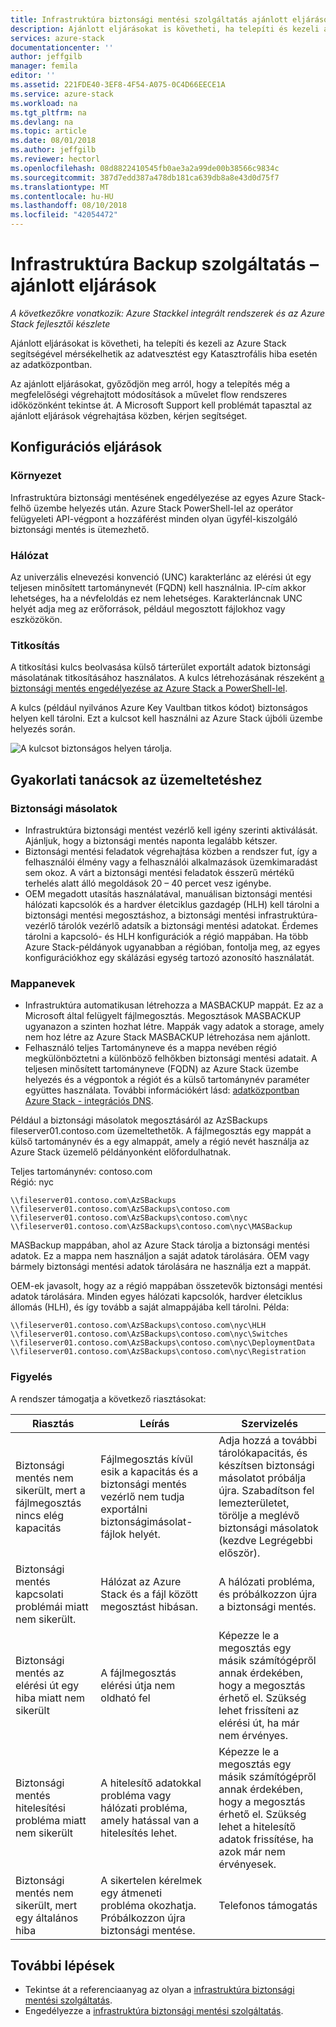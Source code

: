```yaml
---
title: Infrastruktúra biztonsági mentési szolgáltatás ajánlott eljárások az Azure Stackhez |} A Microsoft Docs
description: Ajánlott eljárásokat is követheti, ha telepíti és kezeli az Azure Stack segítségével mérsékelhetik az adatvesztést egy Katasztrofális hiba esetén az adatközpontban.
services: azure-stack
documentationcenter: ''
author: jeffgilb
manager: femila
editor: ''
ms.assetid: 221FDE40-3EF8-4F54-A075-0C4D66EECE1A
ms.service: azure-stack
ms.workload: na
ms.tgt_pltfrm: na
ms.devlang: na
ms.topic: article
ms.date: 08/01/2018
ms.author: jeffgilb
ms.reviewer: hectorl
ms.openlocfilehash: 08d8822410545fb0ae3a2a99de00b38566c9834c
ms.sourcegitcommit: 387d7edd387a478db181ca639db8a8e43d0d75f7
ms.translationtype: MT
ms.contentlocale: hu-HU
ms.lasthandoff: 08/10/2018
ms.locfileid: "42054472"
---
```

# <a name="infrastructure-backup-service-best-practices"></a>Infrastruktúra Backup szolgáltatás – ajánlott eljárások

*A következőkre vonatkozik: Azure Stackkel integrált rendszerek és az Azure Stack fejlesztői készlete*

Ajánlott eljárásokat is követheti, ha telepíti és kezeli az Azure Stack segítségével mérsékelhetik az adatvesztést egy Katasztrofális hiba esetén az adatközpontban.

Az ajánlott eljárásokat, győződjön meg arról, hogy a telepítés még a megfelelőségi végrehajtott módosítások a művelet flow rendszeres időközönként tekintse át. A Microsoft Support kell problémát tapasztal az ajánlott eljárások végrehajtása közben, kérjen segítséget.

## <a name="configuration-best-practices"></a>Konfigurációs eljárások

### <a name="deployment"></a>Környezet

Infrastruktúra biztonsági mentésének engedélyezése az egyes Azure Stack-felhő üzembe helyezés után. Azure Stack PowerShell-lel az operátor felügyeleti API-végpont a hozzáférést minden olyan ügyfél-kiszolgáló biztonsági mentés is ütemezhető.

### <a name="networking"></a>Hálózat

Az univerzális elnevezési konvenció (UNC) karakterlánc az elérési út egy teljesen minősített tartománynevét (FQDN) kell használnia. IP-cím akkor lehetséges, ha a névfeloldás ez nem lehetséges. Karakterláncnak UNC helyét adja meg az erőforrások, például megosztott fájlokhoz vagy eszközökön.

### <a name="encryption"></a>Titkosítás

A titkosítási kulcs beolvasása külső tárterület exportált adatok biztonsági másolatának titkosításához használatos. A kulcs létrehozásának részeként [a biztonsági mentés engedélyezése az Azure Stack a PowerShell-lel](azure-stack-backup-enable-backup-powershell.md).

A kulcs (például nyilvános Azure Key Vaultban titkos kódot) biztonságos helyen kell tárolni. Ezt a kulcsot kell használni az Azure Stack újbóli üzembe helyezés során. 

![A kulcsot biztonságos helyen tárolja.](media\azure-stack-backup\azure-stack-backup-encryption2.png)

## <a name="operational-best-practices"></a>Gyakorlati tanácsok az üzemeltetéshez

### <a name="backups"></a>Biztonsági másolatok

 - Infrastruktúra biztonsági mentést vezérlő kell igény szerinti aktiválását. Ajánljuk, hogy a biztonsági mentés naponta legalább kétszer.
 - Biztonsági mentési feladatok végrehajtása közben a rendszer fut, így a felhasználói élmény vagy a felhasználói alkalmazások üzemkimaradást sem okoz. A várt a biztonsági mentési feladatok ésszerű mértékű terhelés alatt álló megoldások 20 – 40 percet vesz igénybe.
 - OEM megadott utasítás használatával, manuálisan biztonsági mentési hálózati kapcsolók és a hardver életciklus gazdagép (HLH) kell tárolni a biztonsági mentési megosztáshoz, a biztonsági mentési infrastruktúra-vezérlő tárolók vezérlő adatsík a biztonsági mentési adatokat. Érdemes tárolni a kapcsoló- és HLH konfigurációk a régió mappában. Ha több Azure Stack-példányok ugyanabban a régióban, fontolja meg, az egyes konfigurációkhoz egy skálázási egység tartozó azonosító használatát.

### <a name="folder-names"></a>Mappanevek

 - Infrastruktúra automatikusan létrehozza a MASBACKUP mappát. Ez az a Microsoft által felügyelt fájlmegosztás. Megosztások MASBACKUP ugyanazon a szinten hozhat létre. Mappák vagy adatok a storage, amely nem hoz létre az Azure Stack MASBACKUP létrehozása nem ajánlott. 
 -  Felhasználó teljes Tartományneve és a mappa nevében régió megkülönböztetni a különböző felhőkben biztonsági mentési adatait. A teljesen minősített tartományneve (FQDN) az Azure Stack üzembe helyezés és a végpontok a régiót és a külső tartománynév paraméter együttes használata. További információkért lásd: [adatközpontban Azure Stack - integrációs DNS](azure-stack-integrate-dns.md).

Például a biztonsági másolatok megosztásáról az AzSBackups fileserver01.contoso.com üzemeltethetők. A fájlmegosztás egy mappát a külső tartománynév és a egy almappát, amely a régió nevét használja az Azure Stack üzemelő példányonként előfordulhatnak. 

Teljes tartománynév: contoso.com  
Régió: nyc


    \\fileserver01.contoso.com\AzSBackups
    \\fileserver01.contoso.com\AzSBackups\contoso.com
    \\fileserver01.contoso.com\AzSBackups\contoso.com\nyc
    \\fileserver01.contoso.com\AzSBackups\contoso.com\nyc\MASBackup

MASBackup mappában, ahol az Azure Stack tárolja a biztonsági mentési adatok. Ez a mappa nem használjon a saját adatok tárolására. OEM vagy bármely biztonsági mentési adatok tárolására ne használja ezt a mappát. 

OEM-ek javasolt, hogy az a régió mappában összetevők biztonsági mentési adatok tárolására. Minden egyes hálózati kapcsolók, hardver életciklus állomás (HLH), és így tovább a saját almappájába kell tárolni. Példa:

    \\fileserver01.contoso.com\AzSBackups\contoso.com\nyc\HLH
    \\fileserver01.contoso.com\AzSBackups\contoso.com\nyc\Switches
    \\fileserver01.contoso.com\AzSBackups\contoso.com\nyc\DeploymentData
    \\fileserver01.contoso.com\AzSBackups\contoso.com\nyc\Registration

### <a name="monitoring"></a>Figyelés

A rendszer támogatja a következő riasztásokat:

| Riasztás                                                   | Leírás                                                                                     | Szervizelés                                                                                                                                |
|---------------------------------------------------------|-------------------------------------------------------------------------------------------------|--------------------------------------------------------------------------------------------------------------------------------------------|
| Biztonsági mentés nem sikerült, mert a fájlmegosztás nincs elég kapacitás | Fájlmegosztás kívül esik a kapacitás és a biztonsági mentés vezérlő nem tudja exportálni biztonságimásolat-fájlok helyét. | Adja hozzá a további tárolókapacitás, és készítsen biztonsági másolatot próbálja újra. Szabadítson fel lemezterületet, törölje a meglévő biztonsági másolatok (kezdve Legrégebbi először).                    |
| Biztonsági mentés kapcsolati problémái miatt nem sikerült.             | Hálózat az Azure Stack és a fájl között megosztást hibásan.                          | A hálózati probléma, és próbálkozzon újra a biztonsági mentés.                                                                                            |
| Biztonsági mentés az elérési út egy hiba miatt nem sikerült                | A fájlmegosztás elérési útja nem oldható fel                                                          | Képezze le a megosztás egy másik számítógépről annak érdekében, hogy a megosztás érhető el. Szükség lehet frissíteni az elérési út, ha már nem érvényes.       |
| Biztonsági mentés hitelesítési probléma miatt nem sikerült               | A hitelesítő adatokkal probléma vagy hálózati probléma, amely hatással van a hitelesítés lehet.    | Képezze le a megosztás egy másik számítógépről annak érdekében, hogy a megosztás érhető el. Szükség lehet a hitelesítő adatok frissítése, ha azok már nem érvényesek. |
| Biztonsági mentés nem sikerült, mert egy általános hiba                    | A sikertelen kérelmek egy átmeneti probléma okozhatja. Próbálkozzon újra biztonsági mentése.                    | Telefonos támogatás                                                                                                                               |

## <a name="next-steps"></a>További lépések

 - Tekintse át a referenciaanyag az olyan a [infrastruktúra biztonsági mentési szolgáltatás](azure-stack-backup-reference.md).  
 - Engedélyezze a [infrastruktúra biztonsági mentési szolgáltatás](azure-stack-backup-enable-backup-console.md).
